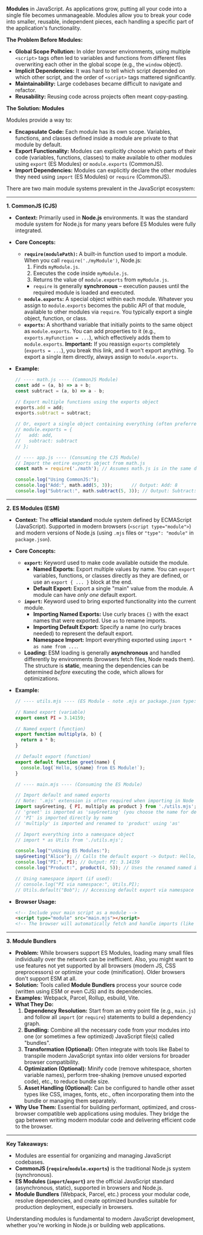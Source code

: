 
 **Modules** in JavaScript. As applications grow, putting all your code into a single file becomes unmanageable. Modules allow you to break your code into smaller, reusable, independent pieces, each handling a specific part of the application's functionality.

**The Problem Before Modules:**

*   **Global Scope Pollution:** In older browser environments, using multiple `<script>` tags often led to variables and functions from different files overwriting each other in the global scope (e.g., the `window` object).
*   **Implicit Dependencies:** It was hard to tell which script depended on which other script, and the order of `<script>` tags mattered significantly.
*   **Maintainability:** Large codebases became difficult to navigate and refactor.
*   **Reusability:** Reusing code across projects often meant copy-pasting.

**The Solution: Modules**

Modules provide a way to:

*   **Encapsulate Code:** Each module has its own scope. Variables, functions, and classes defined inside a module are private to that module by default.
*   **Export Functionality:** Modules can explicitly choose which parts of their code (variables, functions, classes) to make available to other modules using `export` (ES Modules) or `module.exports` (CommonJS).
*   **Import Dependencies:** Modules can explicitly declare the other modules they need using `import` (ES Modules) or `require` (CommonJS).

There are two main module systems prevalent in the JavaScript ecosystem:

---

**1. CommonJS (CJS)**

*   **Context:** Primarily used in **Node.js** environments. It was the standard module system for Node.js for many years before ES Modules were fully integrated.
*   **Core Concepts:**
    *   **`require(modulePath)`:** A built-in function used to import a module. When you call `require('./myModule')`, Node.js:
        1.  Finds `myModule.js`.
        2.  Executes the code inside `myModule.js`.
        3.  Returns the value of `module.exports` from `myModule.js`.
        *   `require` is generally **synchronous** – execution pauses until the required module is loaded and executed.
    *   **`module.exports`:** A special object within each module. Whatever you assign to `module.exports` becomes the public API of that module, available to other modules via `require`. You typically export a single object, function, or class.
    *   **`exports`:** A shorthand variable that initially points to the same object as `module.exports`. You can add properties to it (e.g., `exports.myFunction = ...`), which effectively adds them to `module.exports`. **Important:** If you reassign `exports` completely (`exports = ...`), you break this link, and it won't export anything. To export a single item directly, always assign to `module.exports`.
*   **Example:**

    ```javascript
    // ---- math.js ---- (CommonJS Module)
    const add = (a, b) => a + b;
    const subtract = (a, b) => a - b;

    // Export multiple functions using the exports object
    exports.add = add;
    exports.subtract = subtract;

    // Or, export a single object containing everything (often preferred)
    // module.exports = {
    //   add: add,
    //   subtract: subtract
    // };

    // ---- app.js ---- (Consuming the CJS Module)
    // Import the entire exports object from math.js
    const math = require('./math'); // Assumes math.js is in the same directory

    console.log("Using CommonJS:");
    console.log("Add:", math.add(5, 3));       // Output: Add: 8
    console.log("Subtract:", math.subtract(5, 3)); // Output: Subtract: 2
    ```

---

**2. ES Modules (ESM)**

*   **Context:** The **official standard** module system defined by ECMAScript (JavaScript). Supported in modern browsers (`<script type="module">`) and modern versions of Node.js (using `.mjs` files or `"type": "module"` in `package.json`).
*   **Core Concepts:**
    *   **`export`:** Keyword used to make code available outside the module.
        *   **Named Exports:** Export multiple values by name. You can `export` variables, functions, or classes directly as they are defined, or use an `export { ... }` block at the end.
        *   **Default Export:** Export a single "main" value from the module. A module can have *only one* default export.
    *   **`import`:** Keyword used to bring exported functionality into the current module.
        *   **Importing Named Exports:** Use curly braces `{}` with the exact names that were exported. Use `as` to rename imports.
        *   **Importing Default Export:** Specify a name (no curly braces needed) to represent the default export.
        *   **Namespace Import:** Import everything exported using `import * as name from ...`.
    *   **Loading:** ESM loading is generally **asynchronous** and handled differently by environments (browsers fetch files, Node reads them). The structure is **static**, meaning the dependencies can be determined *before* executing the code, which allows for optimizations.
*   **Example:**

    ```javascript
    // ---- utils.mjs ---- (ES Module - note .mjs or package.json type:"module")

    // Named export (variable)
    export const PI = 3.14159;

    // Named export (function)
    export function multiply(a, b) {
      return a * b;
    }

    // Default export (function)
    export default function greet(name) {
      console.log(`Hello, ${name} from ES Module!`);
    }

    // ---- main.mjs ---- (Consuming the ES Module)

    // Import default and named exports
    // Note: '.mjs' extension is often required when importing in Node
    import sayGreeting, { PI, multiply as product } from './utils.mjs';
    // 'greet' is imported as 'sayGreeting' (you choose the name for default)
    // 'PI' is imported directly by name
    // 'multiply' is imported and renamed to 'product' using 'as'

    // Import everything into a namespace object
    // import * as Utils from './utils.mjs';

    console.log("\nUsing ES Modules:");
    sayGreeting("Alice"); // Calls the default export -> Output: Hello, Alice from ES Module!
    console.log("PI:", PI); // Output: PI: 3.14159
    console.log("Product:", product(4, 5)); // Uses the renamed named import -> Output: Product: 20

    // Using namespace import (if used):
    // console.log("PI via namespace:", Utils.PI);
    // Utils.default("Bob"); // Accessing default export via namespace
    ```
*   **Browser Usage:**
    ```html
    <!-- Include your main script as a module -->
    <script type="module" src="main.mjs"></script>
    <!-- The browser will automatically fetch and handle imports (like utils.mjs) -->
    ```

---

**3. Module Bundlers**

*   **Problem:** While browsers support ES Modules, loading many small files individually over the network can be inefficient. Also, you might want to use features not yet supported by all browsers (modern JS, CSS preprocessors) or optimize your code (minification). Older browsers don't support ESM at all.
*   **Solution:** Tools called **Module Bundlers** process your source code (written using ESM or even CJS) and its dependencies.
*   **Examples:** Webpack, Parcel, Rollup, esbuild, Vite.
*   **What They Do:**
    1.  **Dependency Resolution:** Start from an entry point file (e.g., `main.js`) and follow all `import` (or `require`) statements to build a dependency graph.
    2.  **Bundling:** Combine all the necessary code from your modules into one (or sometimes a few optimized) JavaScript file(s) called "bundles".
    3.  **Transformation (Optional):** Often integrate with tools like Babel to transpile modern JavaScript syntax into older versions for broader browser compatibility.
    4.  **Optimization (Optional):** Minify code (remove whitespace, shorten variable names), perform tree-shaking (remove unused exported code), etc., to reduce bundle size.
    5.  **Asset Handling (Optional):** Can be configured to handle other asset types like CSS, images, fonts, etc., often incorporating them into the bundle or managing them separately.
*   **Why Use Them:** Essential for building performant, optimized, and cross-browser compatible web applications using modules. They bridge the gap between writing modern modular code and delivering efficient code to the browser.

---

**Key Takeaways:**

*   Modules are essential for organizing and managing JavaScript codebases.
*   **CommonJS (`require`/`module.exports`)** is the traditional Node.js system (synchronous).
*   **ES Modules (`import`/`export`)** are the official JavaScript standard (asynchronous, static), supported in browsers and Node.js.
*   **Module Bundlers** (Webpack, Parcel, etc.) process your modular code, resolve dependencies, and create optimized bundles suitable for production deployment, especially in browsers.

Understanding modules is fundamental to modern JavaScript development, whether you're working in Node.js or building web applications.